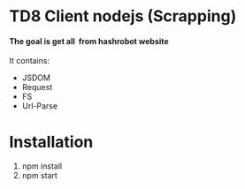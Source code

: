 TD8 Client nodejs (Scrapping)
============
#### The goal is get all <IMG> from  hashrobot website

It contains:
 - JSDOM 
 - Request
 - FS
 - Url-Parse

Installation
============
1. npm install
2. npm start